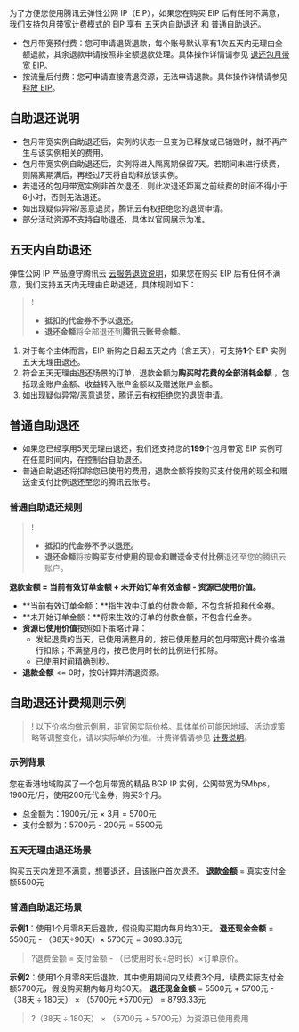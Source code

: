 为了方便您使用腾讯云弹性公网 IP（EIP），如果您在购买 EIP 后有任何不满意，我们支持包月带宽计费模式的 EIP 享有 [五天内自助退还](#nonreason) 和 [普通自助退还](#ordinary)。
- 包月带宽预付费：您可申请退货退款，每个账号默认享有1次五天内无理由全额退款，其余退款申请按照非全额退款处理。具体操作详情请参见 [退还包月带宽 EIP](https://cloud.tencent.com/document/product/1199/43137#.E9.80.80.E8.BF.98.E5.8C.85.E6.9C.88.E5.B8.A6.E5.AE.BD-eip.3Ca-id.3D.2233.22.3E.3C.2Fa.3E)。
- 按流量后付费：您可申请直接清退资源，无法申请退款。具体操作详情请参见 [释放 EIP](https://cloud.tencent.com/document/product/1199/41704)。


## 自助退还说明
- 包月带宽实例自助退还后，实例的状态一旦变为已释放或已销毁时，就不再产生与该实例相关的费用。
- 包月带宽实例自助退还后，实例将进入隔离期保留7天。若期间未进行续费，则隔离期满后，再经过7天将自动释放该实例。
- 若退还的包月带宽实例非首次退还，则此次退还距离之前续费的时间不得小于6小时，否则无法退还。
- 如出现疑似异常/恶意退货，腾讯云有权拒绝您的退货申请。
- 部分活动资源不支持自助退还，具体以官网展示为准。

## 五天内自助退还[](id:nonreason)
弹性公网 IP 产品遵守腾讯云 [云服务退货说明](https://cloud.tencent.com/document/product/555/7440)，如果您在购买 EIP 后有任何不满意，我们支持五天内无理由自助退还，具体规则如下：
>! 
> - **抵扣的代金券不予以退还。**
> - **退还金额**将全部退还到**腾讯云账号余额**。
> 
1. 对于每个主体而言，EIP 新购之日起五天之内（含五天），可支持**1**个  EIP 实例五天无理由退还。
2. 符合五天无理由退还场景的订单，退款金额为**购买时花费的全部消耗金额** ，包括现金账户金额、收益转入账户金额以及赠送账户金额。
3. 如出现疑似异常/恶意退货，腾讯云有权拒绝您的退货申请。



## 普通自助退还[](id:ordinary)
- 如果您已经享用5天无理由退还，我们还支持您的**199**个包月带宽 EIP 实例可在任意时间内，在控制台自助退还。
- 普通自助退还将扣除您已使用的费用，退款金额将按购买支付使用的现金和赠送金支付比例退还至您的腾讯云账号。

### 普通自助退还规则
>! 
> - **抵扣的代金券不予以退还。**
> - **退还金额**将按**购买支付使用的现金和赠送金支付比例**退还至您的腾讯云账户。
> 
**退款金额 = 当前有效订单金额 + 未开始订单有效金额 - 资源已使用价值。**
- **当前有效订单金额：**指生效中订单的付款金额，不包含折扣和代金券。
- **未开始订单金额：**将来生效的订单的付款金额，不包含代金券。
- **资源已使用价值**按照如下策略计算：
  - 发起退费的当天，已使用满整月的，按已使用整月的包月带宽计费价格进行扣除；不满整月的，按已使用时长的比例进行扣除。
  - 已使用时间精确到秒。
- **退款金额** <= 0时，按0计算并清退资源。

## 自助退还计费规则示例
>! 以下价格均做示例用，非官网实际价格。具体单价可能因地域、活动或策略等调整变化，请以实际单价为准。计费详情请参见 [计费说明](https://cloud.tencent.com/document/product/1199/41692)。

### 示例背景
您在香港地域购买了一个包月带宽的精品 BGP IP 实例，公网带宽为5Mbps，1900元/月，使用200元代金券，购买3个月。
- 总金额为：1900元/元 × 3月 = 5700元
- 支付金额为：5700元 - 200元 = 5500元

### 五天无理由退还场景
购买五天内发现不满意，想要退还，且该账户首次退还。
**退款金额** = 真实支付金额5500元

### 普通自助退还场景
**示例1**：使用1个月零8天后退款，假设购买期内每月均30天。
**退还现金金额** = 5500元 - （38天÷90天）× 5700元 = 3093.33元
>?退费金额 = 支付金额 - （已使用时长÷总时长）×订单原价。

**示例2**：使用1个月零8天后退款，其中使用期间内又续费3个月，续费实际支付金额5700元，假设购买期内每月均30天。
**退还现金金额** = 5500元 + 5700元 - （38天 ÷ 180天） × （5700元 +5700元） = 8793.33元
>?（38天 ÷ 180天） × （5700元 + 5700元）为资源已使用费用

